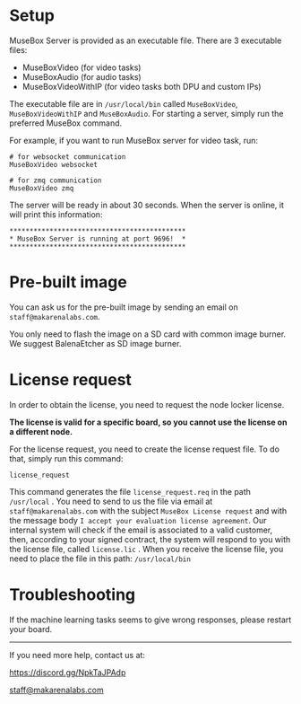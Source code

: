 # Setup

MuseBox Server is provided as an executable file.
There are 3 executable files:

- MuseBoxVideo (for video tasks)
- MuseBoxAudio (for audio tasks)
- MuseBoxVideoWithIP (for video tasks both DPU and custom IPs)


The executable file are in `/usr/local/bin` called `MuseBoxVideo`, `MuseBoxVideoWithIP` and `MuseBoxAudio`. For starting a server, simply run the preferred MuseBox command.

For example, if you want to run MuseBox server for video task, run:

```
# for websocket communication
MuseBoxVideo websocket
```

```
# for zmq communication
MuseBoxVideo zmq
```

The server will be ready in about 30 seconds. When the server is online, it will print this information:
```
********************************************
* MuseBox Server is running at port 9696!  *
********************************************
```

# Pre-built image
You can ask us for the pre-built image by sending an email on `staff@makarenalabs.com`.

You only need to flash the image on a SD card with common image burner. We suggest BalenaEtcher as SD image burner.


# License request

In order to obtain the license, you need to request the node locker license.

**The license is valid for a specific board, so you cannot use the license on a different node.**

For the license request, you need to create the license request file. To do that, simply run this command:

`license_request`

This command generates the file `license_request.req` in the path `/usr/local` . You need to send to us the file via email at `staff@makarenalabs.com` with the subject `MuseBox License request` and with the message body `I accept your evaluation license agreement`.
Our internal system will check if the email is associated to a valid customer, then, according to your signed contract, the system will respond to you with the license file, called `license.lic` .
When you receive the license file, you need to place the file in this path:
`/usr/local/bin`

# Troubleshooting

If the machine learning tasks seems to give wrong responses, please restart your board.

---

If you need more help, contact us at:

https://discord.gg/NpkTaJPAdp

staff@makarenalabs.com
